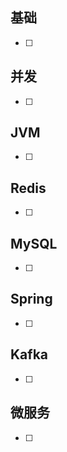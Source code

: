 ## 基础

- [ ] 



## 并发

- [ ] 



## JVM
- [ ] 




## Redis
- [ ] 




## MySQL
- [ ] 



## Spring

- [ ] 



## Kafka

- [ ] 



## 微服务

- [ ] 